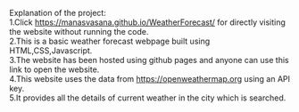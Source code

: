 Explanation of the project:<br>
1.Click https://manasvasana.github.io/WeatherForecast/ for directly visiting the website without running the code.<br>
2.This is a basic weather forecast webpage built using HTML,CSS,Javascript.<br>
3.The website has been hosted using github pages and anyone can use this link to open the website.<br>
4.This website uses the data from https://openweathermap.org using an API key.<br>
5.It provides all the details of current weather in the city which is searched.<br>
      
